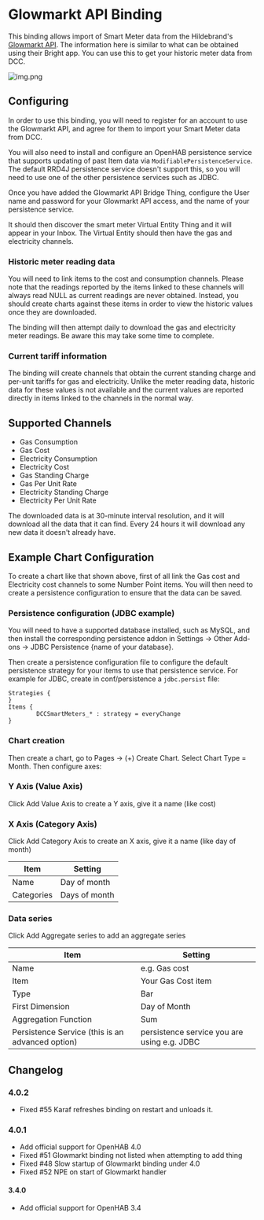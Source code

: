 Glowmarkt API Binding
=====================

This binding allows import of Smart Meter data from the Hildebrand's [Glowmarkt API](https://glowmarkt.com/).
The information here is similar to what can be obtained using their Bright app. 
You can use this to get your historic meter data from DCC. 

![img.png](images/img.png)

Configuring
-----------

In order to use this binding, you will need to register for an account to use
the Glowmarkt API, and agree for them to import your Smart Meter data from DCC.

You will also need to install and configure an OpenHAB persistence service
that supports updating of past Item data via `ModifiablePersistenceService`.
The default RRD4J persistence service doesn't support this,
so you will need to use one of the other persistence services such as JDBC.

Once you have added the Glowmarkt API Bridge Thing, configure the User name and 
password for your Glowmarkt API access, and the name of your persistence service.

It should then discover the smart meter Virtual Entity Thing and it will appear 
in your Inbox. The Virtual Entity should then have the gas and electricity channels.

### Historic meter reading data

You will need to link items to the cost and consumption channels. Please note that 
the readings reported by the items linked to these channels will always read NULL
as current readings are never obtained. Instead, you should create charts against these
items in order to view the historic values once they are downloaded.

The binding will then attempt daily to download the gas and electricity meter readings.
Be aware this may take some time to complete.

### Current tariff information

The binding will create channels that obtain the current standing charge and per-unit tariffs 
for gas and electricity. Unlike the meter reading data, historic data for these values 
is not available and the current values are reported directly in items linked to the
channels in the normal way.

Supported Channels
------------------

* Gas Consumption
* Gas Cost
* Electricity Consumption
* Electricity Cost
* Gas Standing Charge
* Gas Per Unit Rate
* Electricity Standing Charge
* Electricity Per Unit Rate

The downloaded data is at 30-minute interval resolution, and it will download all the data 
that it can find. Every 24 hours it will download any new data it doesn't already have.

Example Chart Configuration
---------------------------

To create a chart like that shown above, first of all link the Gas cost and Electricity cost channels to some Number Point items.
You will then need to create a persistence configuration to ensure that the data can be saved.

### Persistence configuration (JDBC example)

You will need to have a supported database installed, such as MySQL, and then install the corresponding persistence addon
in Settings -> Other Add-ons -> JDBC Persistence {name of your database}.

Then create a persistence configuration file to configure the default persistence strategy for your items to use that 
persistence service. For example for JDBC, create in conf/persistence a `jdbc.persist` file:

```
Strategies {
}
Items {
        DCCSmartMeters_* : strategy = everyChange
}
```

### Chart creation

Then create a chart, go to Pages -> (+) Create Chart.
Select Chart Type = Month. Then configure axes:

### Y Axis (Value Axis)
Click Add Value Axis to create a Y axis, give it a name (like cost)
### X Axis (Category Axis)
Click Add Category Axis to create an X axis, give it a name (like day of month)

| Item | Setting      |
|------|--------------|
| Name | Day of month |
|Categories| Days of month|

### Data series
Click Add Aggregate series to add an aggregate series

| Item                                             | Setting                                     |
|--------------------------------------------------|---------------------------------------------|
| Name                                             | e.g. Gas cost                               |
| Item                                             | Your Gas Cost item                          |
| Type                                             | Bar                                         |
| First Dimension                                  | Day of Month                                |
| Aggregation Function                             | Sum                                         |
| Persistence Service (this is an advanced option) | persistence service you are using e.g. JDBC | 



Changelog
---------

### 4.0.2

* Fixed #55 Karaf refreshes binding on restart and unloads it.

### 4.0.1

* Add official support for OpenHAB 4.0
* Fixed #51 Glowmarkt binding not listed when attempting to add thing
* Fixed #48 Slow startup of Glowmarkt binding under 4.0
* Fixed #52 NPE on start of Glowmarkt handler

#### 3.4.0

* Add official support for OpenHAB 3.4
